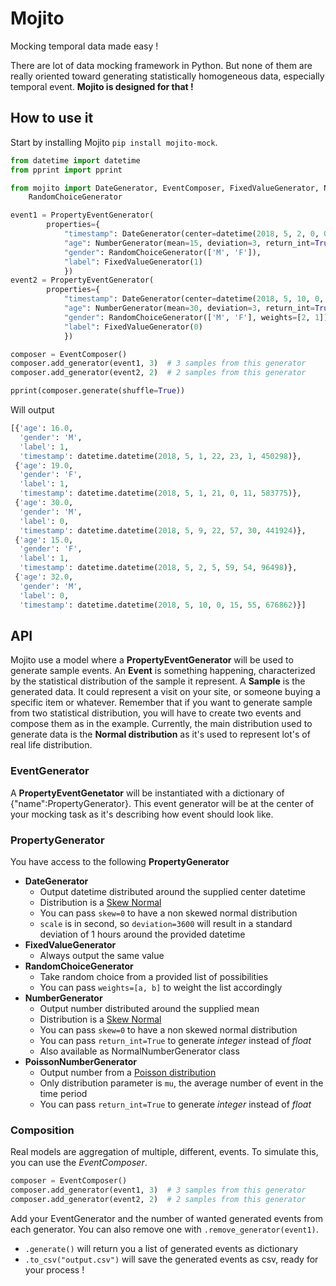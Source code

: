 # Mojito

Mocking temporal data made easy !

There are lot of data mocking framework in Python. But none of them are really oriented toward generating 
statistically homogeneous data, especially temporal event. **Mojito is designed for that !**

## How to use it
Start by installing Mojito `pip install mojito-mock`.

```python
from datetime import datetime
from pprint import pprint

from mojito import DateGenerator, EventComposer, FixedValueGenerator, NumberGenerator, PropertyEventGenerator, \
    RandomChoiceGenerator

event1 = PropertyEventGenerator(
        properties={
            "timestamp": DateGenerator(center=datetime(2018, 5, 2, 0, 0, 0), deviation=3 * 3600),
            "age": NumberGenerator(mean=15, deviation=3, return_int=True),
            "gender": RandomChoiceGenerator(['M', 'F']),
            "label": FixedValueGenerator(1)
            })
event2 = PropertyEventGenerator(
        properties={
            "timestamp": DateGenerator(center=datetime(2018, 5, 10, 0, 0, 0), deviation=3 * 3600, skew=0),
            "age": NumberGenerator(mean=30, deviation=3, return_int=True),
            "gender": RandomChoiceGenerator(['M', 'F'], weights=[2, 1]),
            "label": FixedValueGenerator(0)
            })

composer = EventComposer()
composer.add_generator(event1, 3)  # 3 samples from this generator
composer.add_generator(event2, 2)  # 2 samples from this generator

pprint(composer.generate(shuffle=True))
```
Will output
```python
[{'age': 16.0,
  'gender': 'M',
  'label': 1,
  'timestamp': datetime.datetime(2018, 5, 1, 22, 23, 1, 450298)},
 {'age': 19.0,
  'gender': 'F',
  'label': 1,
  'timestamp': datetime.datetime(2018, 5, 1, 21, 0, 11, 583775)},
 {'age': 30.0,
  'gender': 'M',
  'label': 0,
  'timestamp': datetime.datetime(2018, 5, 9, 22, 57, 30, 441924)},
 {'age': 15.0,
  'gender': 'F',
  'label': 1,
  'timestamp': datetime.datetime(2018, 5, 2, 5, 59, 54, 96498)},
 {'age': 32.0,
  'gender': 'M',
  'label': 0,
  'timestamp': datetime.datetime(2018, 5, 10, 0, 15, 55, 676862)}]
```

## API
Mojito use a model where a **PropertyEventGenerator** will be used to generate sample events.
An **Event** is something happening, characterized by the statistical distribution of the sample it represent.
A **Sample** is the generated data. It could represent a visit on your site, or someone buying a specific item
or whatever.
Remember that if you want to generate sample from two statistical distribution, you will have to create two events and
compose them as in the example.
Currently, the main distribution used to generate data is the **Normal distribution** as it's used to represent
lot's of real life distribution.

### EventGenerator
A **PropertyEventGenetator** will be instantiated with a dictionary of {"name":PropertyGenerator}.
This event generator will be at the center of your mocking task as it's describing how event should look like.

### PropertyGenerator
You have access to the following **PropertyGenerator**
* **DateGenerator**
    * Output datetime distributed around the supplied center datetime
    * Distribution is a [Skew Normal](https://en.wikipedia.org/wiki/Skew_normal_distribution)
    * You can pass `skew=0` to have a non skewed normal distribution
    * `scale` is in second, so `deviation=3600` will result in a standard deviation of 1 hours around the provided datetime
* **FixedValueGenerator**
    * Always output the same value
* **RandomChoiceGenerator**
    * Take random choice from a provided list of possibilities
    * You can pass `weights=[a, b]` to weight the list accordingly
* **NumberGenerator**
    * Output number distributed around the supplied mean
    * Distribution is a [Skew Normal](https://en.wikipedia.org/wiki/Skew_normal_distribution)
    * You can pass `skew=0` to have a non skewed normal distribution
    * You can pass `return_int=True` to generate *integer* instead of *float*
    * Also available as NormalNumberGenerator class
* **PoissonNumberGenerator**
    * Output number from a [Poisson distribution](https://en.wikipedia.org/wiki/Poisson_distribution)
    * Only distribution parameter is `mu`, the average number of event in the time period
    * You can pass `return_int=True` to generate *integer* instead of *float*
    
    
### Composition
Real models are aggregation of multiple, different, events. To simulate this, you can use the *EventComposer*.
````python
composer = EventComposer()
composer.add_generator(event1, 3)  # 3 samples from this generator
composer.add_generator(event2, 2)  # 2 samples from this generator
````

Add your EventGenerator and the number of wanted generated events from each generator.
You can also remove one with `.remove_generator(event1)`.

* `.generate()` will return you a list of generated events as dictionary
* `.to_csv("output.csv")` will save the generated events as csv, ready for your process !
